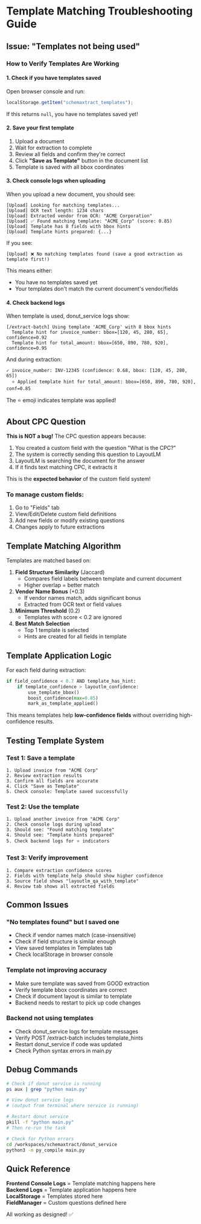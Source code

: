 # Template Matching Troubleshooting Guide

## Issue: "Templates not being used"

### How to Verify Templates Are Working

#### 1. Check if you have templates saved

Open browser console and run:

```javascript
localStorage.getItem("schemaxtract_templates");
```

If this returns `null`, you have no templates saved yet!

#### 2. Save your first template

1. Upload a document
2. Wait for extraction to complete
3. Review all fields and confirm they're correct
4. Click **"Save as Template"** button in the document list
5. Template is saved with all bbox coordinates

#### 3. Check console logs when uploading

When you upload a new document, you should see:

```
[Upload] Looking for matching templates...
[Upload] OCR text length: 1234 chars
[Upload] Extracted vendor from OCR: "ACME Corporation"
[Upload] ✅ Found matching template: "ACME_Corp" (score: 0.85)
[Upload] Template has 8 fields with bbox hints
[Upload] Template hints prepared: {...}
```

If you see:

```
[Upload] ❌ No matching templates found (save a good extraction as template first!)
```

This means either:

- You have no templates saved yet
- Your templates don't match the current document's vendor/fields

#### 4. Check backend logs

When template is used, donut_service logs show:

```
[/extract-batch] Using template 'ACME_Corp' with 8 bbox hints
  Template hint for invoice_number: bbox=[120, 45, 280, 65], confidence=0.92
  Template hint for total_amount: bbox=[650, 890, 780, 920], confidence=0.95
```

And during extraction:

```
✓ invoice_number: INV-12345 (confidence: 0.68, bbox: [120, 45, 280, 65])
  ⭐ Applied template hint for total_amount: bbox=[650, 890, 780, 920], conf=0.85
```

The ⭐ emoji indicates template was applied!

## About CPC Question

**This is NOT a bug!** The CPC question appears because:

1. You created a custom field with the question "What is the CPC?"
2. The system is correctly sending this question to LayoutLM
3. LayoutLM is searching the document for the answer
4. If it finds text matching CPC, it extracts it

This is the **expected behavior** of the custom field system!

### To manage custom fields:

1. Go to "Fields" tab
2. View/Edit/Delete custom field definitions
3. Add new fields or modify existing questions
4. Changes apply to future extractions

## Template Matching Algorithm

Templates are matched based on:

1. **Field Structure Similarity** (Jaccard)
   - Compares field labels between template and current document
   - Higher overlap = better match
2. **Vendor Name Bonus** (+0.3)
   - If vendor names match, adds significant bonus
   - Extracted from OCR text or field values
3. **Minimum Threshold** (0.2)
   - Templates with score < 0.2 are ignored
4. **Best Match Selection**
   - Top 1 template is selected
   - Hints are created for all fields in template

## Template Application Logic

For each field during extraction:

```python
if field_confidence < 0.7 AND template_has_hint:
    if template_confidence > layoutlm_confidence:
        use_template_bbox()
        boost_confidence(max=0.85)
        mark_as_template_applied()
```

This means templates help **low-confidence fields** without overriding high-confidence results.

## Testing Template System

### Test 1: Save a template

```
1. Upload invoice from "ACME Corp"
2. Review extraction results
3. Confirm all fields are accurate
4. Click "Save as Template"
5. Check console: Template saved successfully
```

### Test 2: Use the template

```
1. Upload another invoice from "ACME Corp"
2. Check console logs during upload
3. Should see: "Found matching template"
4. Should see: "Template hints prepared"
5. Check backend logs for ⭐ indicators
```

### Test 3: Verify improvement

```
1. Compare extraction confidence scores
2. Fields with template help should show higher confidence
3. Source field shows "layoutlm_qa_with_template"
4. Review tab shows all extracted fields
```

## Common Issues

### "No templates found" but I saved one

- Check if vendor names match (case-insensitive)
- Check if field structure is similar enough
- View saved templates in Templates tab
- Check localStorage in browser console

### Template not improving accuracy

- Make sure template was saved from GOOD extraction
- Verify template bbox coordinates are correct
- Check if document layout is similar to template
- Backend needs to restart to pick up code changes

### Backend not using templates

- Check donut_service logs for template messages
- Verify POST /extract-batch includes template_hints
- Restart donut_service if code was updated
- Check Python syntax errors in main.py

## Debug Commands

```bash
# Check if donut service is running
ps aux | grep "python main.py"

# View donut service logs
# (output from terminal where service is running)

# Restart donut service
pkill -f "python main.py"
# Then re-run the task

# Check for Python errors
cd /workspaces/schemaxtract/donut_service
python3 -m py_compile main.py
```

## Quick Reference

**Frontend Console Logs** = Template matching happens here  
**Backend Logs** = Template application happens here  
**LocalStorage** = Templates stored here  
**FieldManager** = Custom questions defined here

All working as designed! ✅

